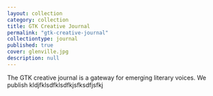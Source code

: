 ```yaml
---
layout: collection
category: collection
title: GTK Creative Journal
permalink: "gtk-creative-journal"
collectiontype: journal
published: true
cover: glenville.jpg
description: null
---
```


The GTK creative journal is a gateway for emerging literary voices. We publish kldjfklsdfklsdfkjsfksdfjsfkj 
